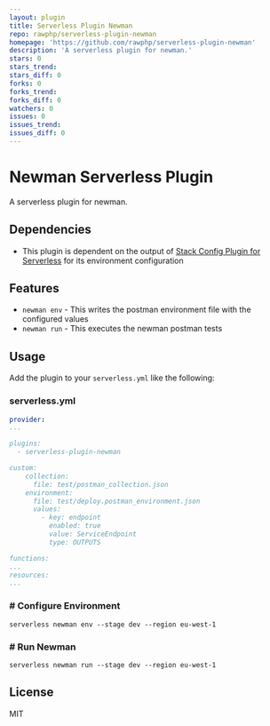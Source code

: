 ```yaml
---
layout: plugin
title: Serverless Plugin Newman
repo: rawphp/serverless-plugin-newman
homepage: 'https://github.com/rawphp/serverless-plugin-newman'
description: 'A serverless plugin for newman.'
stars: 0
stars_trend: 
stars_diff: 0
forks: 0
forks_trend: 
forks_diff: 0
watchers: 0
issues: 0
issues_trend: 
issues_diff: 0
---
```



# Newman Serverless Plugin

A serverless plugin for newman.

## Dependencies

* This plugin is dependent on the output of [Stack Config Plugin for Serverless](https://www.npmjs.com/package/serverless-plugin-stack-config) for its environment configuration

## Features

* `newman env` - This writes the postman environment file with the configured values
* `newman run` - This executes the newman postman tests

## Usage

Add the plugin to your `serverless.yml` like the following:

### serverless.yml

```yaml
provider:
...

plugins:
  - serverless-plugin-newman

custom:
    collection:
      file: test/postman_collection.json
    environment:
      file: test/deploy.postman_environment.json
      values:
        - key: endpoint
          enabled: true
          value: ServiceEndpoint
          type: OUTPUTS

functions:
...
resources:
...
```

### # Configure Environment

```shell
serverless newman env --stage dev --region eu-west-1
```

### # Run Newman

```shell
serverless newman run --stage dev --region eu-west-1
```

## License

MIT
